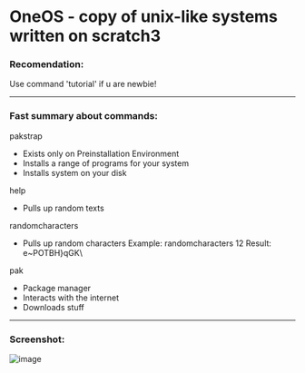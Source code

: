 # OneOS - copy of unix-like systems written on scratch3

### Recomendation:
Use command 'tutorial' if u are newbie!

--------------

### Fast summary about commands:
pakstrap
- Exists only on Preinstallation Environment
- Installs a range of programs for your system
- Installs system on your disk

help
- Pulls up random texts

randomcharacters
- Pulls up random characters
Example: randomcharacters 12
Result: e~POTBH}qGK\

pak
- Package manager
- Interacts with the internet
- Downloads stuff

--------------

### Screenshot:
![image](https://github.com/user-attachments/assets/19ecaa3f-8d6e-4fa8-8557-cac119009fdd)
